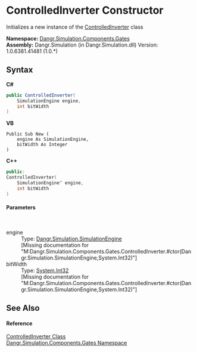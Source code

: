 # ControlledInverter Constructor 
 

Initializes a new instance of the <a href="T_Dangr_Simulation_Components_Gates_ControlledInverter">ControlledInverter</a> class

**Namespace:**&nbsp;<a href="N_Dangr_Simulation_Components_Gates">Dangr.Simulation.Components.Gates</a><br />**Assembly:**&nbsp;Dangr.Simulation (in Dangr.Simulation.dll) Version: 1.0.6381.41481 (1.0.*)

## Syntax

**C#**<br />
``` C#
public ControlledInverter(
	SimulationEngine engine,
	int bitWidth
)
```

**VB**<br />
``` VB
Public Sub New ( 
	engine As SimulationEngine,
	bitWidth As Integer
)
```

**C++**<br />
``` C++
public:
ControlledInverter(
	SimulationEngine^ engine, 
	int bitWidth
)
```


#### Parameters
&nbsp;<dl><dt>engine</dt><dd>Type: <a href="T_Dangr_Simulation_SimulationEngine">Dangr.Simulation.SimulationEngine</a><br />\[Missing <param name="engine"/> documentation for "M:Dangr.Simulation.Components.Gates.ControlledInverter.#ctor(Dangr.Simulation.SimulationEngine,System.Int32)"\]</dd><dt>bitWidth</dt><dd>Type: <a href="http://msdn2.microsoft.com/en-us/library/td2s409d" target="_blank">System.Int32</a><br />\[Missing <param name="bitWidth"/> documentation for "M:Dangr.Simulation.Components.Gates.ControlledInverter.#ctor(Dangr.Simulation.SimulationEngine,System.Int32)"\]</dd></dl>

## See Also


#### Reference
<a href="T_Dangr_Simulation_Components_Gates_ControlledInverter">ControlledInverter Class</a><br /><a href="N_Dangr_Simulation_Components_Gates">Dangr.Simulation.Components.Gates Namespace</a><br />